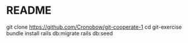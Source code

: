 # README

git clone https://github.com/Cronobow/git-cooperate-1
cd git-exercise
bundle install
rails db:migrate
rails db:seed
